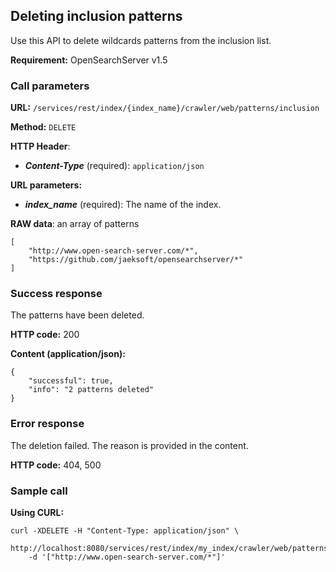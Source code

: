 ## Deleting inclusion patterns

Use this API to delete wildcards patterns from the inclusion list.

**Requirement:** OpenSearchServer v1.5

### Call parameters

**URL:** ```/services/rest/index/{index_name}/crawler/web/patterns/inclusion```

**Method:** ```DELETE```

**HTTP Header**:
- _**Content-Type**_ (required): ```application/json```

**URL parameters:**
- _**index_name**_ (required): The name of the index.

**RAW data**: an array of patterns

    [
        "http://www.open-search-server.com/*",
        "https://github.com/jaeksoft/opensearchserver/*"
    ]
    

### Success response
The patterns have been deleted.

**HTTP code:**
200

**Content (application/json):**

    {
        "successful": true,
        "info": "2 patterns deleted"
    }
    

### Error response

The deletion failed. The reason is provided in the content.

**HTTP code:**
404, 500

### Sample call

**Using CURL:**

    curl -XDELETE -H "Content-Type: application/json" \  
        http://localhost:8080/services/rest/index/my_index/crawler/web/patterns/inclusion
        -d '["http://www.open-search-server.com/*"]'
    